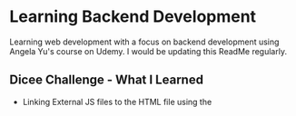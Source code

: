 # Learning Backend Development
Learning web development with a focus on backend development using Angela Yu's course on Udemy. I would be updating this ReadMe regularly.

## Dicee Challenge - What I Learned
- Linking External JS files to the HTML file using the <script> tag.
- Manipulation of the DOM using JavaScript and the document.querySelector property.
- The working principle of Math.random() in JS and how to make it fit into my desired range.
  
## Drum Kit Challenge - What I Learned
- Adding sounds to websites using the Audio object.
- Creating objects using function constructors.
- Keyboard and Mouse event listeners.
- Higher order and call back functions.

## Simon Gamw Challenge - What I Learned
- Jquery and Jquery Animations.
